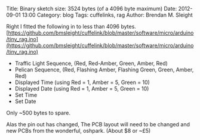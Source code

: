 Title: Binary sketch size: 3524 bytes (of a 4096 byte maximum)
Date: 2012-09-01 13:00
Category: blog
Tags: cuffelinks, rag
Author: Brendan M. Sleight

Right I fitted the following in to less than 4096 bytes. [https://github.com/bmsleight/cuffelink/blob/master/software/micro/arduino/tiny_rag.ino](https://github.com/bmsleight/cuffelink/blob/master/software/micro/arduino/tiny_rag.ino)

* Traffic Light Sequence, (Red, Red-Amber, Green, Amber, Red)
* Pelican Sequence, (Red, Flashing Amber, Flashing Green, Green, Amber, Red)
* Displayed Time (using Red = 1, Amber = 5, Green = 10)
* Displayed Date (using Red = 1, Amber = 5, Green = 10)
* Set Time
* Set Date

Only ~500 bytes to spare.

Alas the pin out has changed, The PCB layout will need to be changed and new PCBs from the wonderful, oshpark. (About $8 or ~£5)
